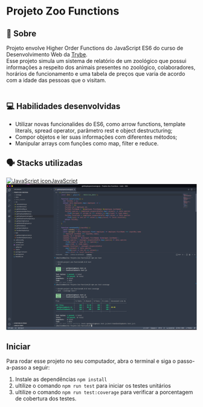 # Projeto Zoo Functions

## :page_facing_up: Sobre

Projeto envolve Higher Order Functions do JavaScript ES6 do curso de Desenvolvimento Web da [Trybe](https://www.betrybe.com).<br>
Esse projeto simula um sistema de relatório de um zoológico que possui informações a respeito dos animais presentes no zoológico, colaboradores, horários de funcionamento e uma tabela de preços que varia de acordo com a idade das pessoas que o visitam.<br><br>

## :computer: Habilidades desenvolvidas

- Utilizar novas funcionalides do ES6, como arrow functions, template literals, spread operator, parâmetro rest e object destructuring;
- Compor objetos e ler suas informações com diferentes métodos;
- Manipular arrays com funções como map, filter e reduce.

## :speaking_head: Stacks utilizadas
<div align="left">
  <a href="https://developer.mozilla.org/pt-BR/docs/Web/JavaScript" title="JavaScript"><img alt="JavaScript icon" height="20px" width="30px" src="https://cdn.jsdelivr.net/gh/devicons/devicon/icons/javascript/javascript-original.svg" />JavaScript</a>
</div>

  <img src="./Screenshot_351.png" alt="screenVScode" />

## Iniciar

Para rodar esse projeto no seu computador, abra o terminal e siga o passo-a-passo a seguir:

1. Instale as dependências `npm install`
2. ultilize o comando `npm run test` para iniciar os testes unitários
3. ultilize o comando `npm run test:coverage` para verificar a porcentagem de cobertura dos testes.
